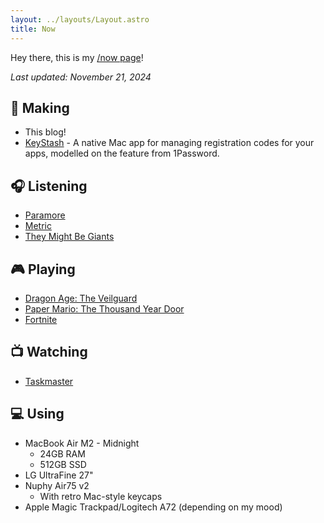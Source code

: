 ```yaml
---
layout: ../layouts/Layout.astro
title: Now
---
```


Hey there, this is my [/now page](https://nownownow.com/about)!

_Last updated: November 21, 2024_

## 🔨 Making

- This blog!
- [KeyStash](https://github.com/ghall89/KeyStash) - A native Mac app for managing registration codes for your apps, modelled on the feature from 1Password.

## 🎧 Listening

- [Paramore](https://music.apple.com/us/artist/paramore/75950796)
- [Metric](https://music.apple.com/us/artist/metric/4125821)
- [They Might Be Giants](https://music.apple.com/us/artist/they-might-be-giants/149020)

## 🎮 Playing

- [Dragon Age: The Veilguard](https://www.igdb.com/games/dragon-age-the-veilguard)
- [Paper Mario: The Thousand Year Door](https://www.igdb.com/games/paper-mario-the-thousand-year-door--1)
- [Fortnite](https://www.igdb.com/games/fortnite)

## 📺 Watching

- [Taskmaster](https://www.themoviedb.org/tv/63404-taskmaster)

## 💻 Using

- MacBook Air M2 - Midnight
  - 24GB RAM
  - 512GB SSD
- LG UltraFine 27"
- Nuphy Air75 v2
  - With retro Mac-style keycaps
- Apple Magic Trackpad/Logitech A72 (depending on my mood)
